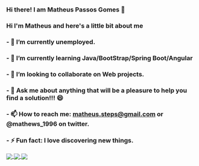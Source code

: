 ### Hi there! I am Matheus Passos Gomes 👋

<!--
**mathews19/mathews19** is a ✨ _special_ ✨ repository because its `README.md` (this file) appears on your GitHub profile.-->

 ### Hi I'm Matheus and here's a little bit about me

### - 🔭 I’m currently unemployed.
### - 🌱 I’m currently learning Java/BootStrap/Spring Boot/Angular
### - 👯 I’m looking to collaborate on Web projects.
### - 💬 Ask me about anything that will be a pleasure to help you find a solution!!!  😄
### - 📫 How to reach me: matheus.steps@gmail.com or @mathews_1996 on twitter.
### - ⚡ Fun fact: I love discovering new things.

<a href="https://github.com/mathews19">
 <img align="center" src="https://github-readme-stats.vercel.app/api?username=mathews19&show_icons=true" />
</a>
<a href="https://github.com/mathews19">
  <img align="center" src="https://github-readme-stats.vercel.app/api/top-langs/?username=mathews19&hide=javascript,html" />
</a>
<a href="https://github.com/mathews19">
  <img align= "center" src="https://github-readme-stats.vercel.app/api/wakatime?username=mathews19" />
</a>

